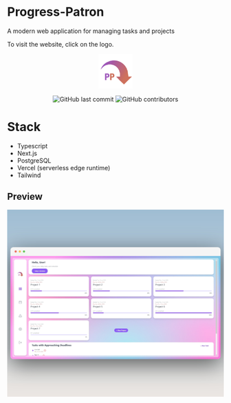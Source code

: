 # Progress-Patron
A modern web application for managing tasks and projects

To visit the website, click on the logo.

<a href="http://marcadrian.cfd">
  <p align="center">
    <img height=80 src="https://raw.githubusercontent.com/marcadrian-it/progress-patron/main/assets/images/logo.png"/>
  </p>
</a>


<p align="center">
  <img alt="GitHub last commit" src="https://img.shields.io/github/last-commit/marcadrian-it/progress-patron?style=flat-square">
  <img alt="GitHub contributors" src="https://img.shields.io/github/contributors/marcadrian-it/progress-patron?style=flat-square">
</p>

# Stack

- Typescript
- Next.js
- PostgreSQL
- Vercel (serverless edge runtime)
- Tailwind

## Preview
![Preview](https://raw.githubusercontent.com/marcadrian-it/progress-patron/main/public/progress-patron-preview.jpg)

